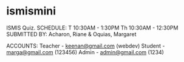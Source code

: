 # ismismini
ISMIS Quiz.
SCHEDULE: T 10:30AM - 1:30PM Th 10:30AM - 12:30PM
SUBMITTED BY: Acharon, Riane & Oquias, Margaret


ACCOUNTS:
Teacher - keenan@gmail.com (webdev)
Student - marga@gmail.com (123456)
Admin - admin@gmail.com (1234)

